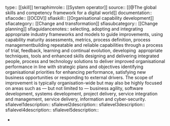 type:: [[skill]]
terraphimrole:: [[System operator]]
source:: [[@The global skills and competency framework for a digital world]]
documentation:: 
sfiacode:: [[OCDV]]
sfiaskill:: [[Organisational capability development]]
sfiacategory:: [[Change and transformation]]
sfiasubcategory:: [[Change planning]]
sfiaguidancenotes:: selecting, adopting and integrating appropriate industry frameworks and models to guide improvements, using capability maturity assessments, metrics, process definition, process managementbuilding repeatable and reliable capabilities through a process of trial, feedback, learning and continual evolution, developing  appropriate techniques, tools and enhanced skills designing and delivering integrated people, process and technology solutions to deliver improved organisational performance in line with strategic plans and objectives identifying organisational priorities for enhancing performance, satisfying new business opportunities or responding to external drivers. The scope of improvement is typically organisation-wide but may also be highly focused on areas such as — but not limited to — business agility, software development, systems development, project delivery, service integration and management, service delivery, information and cyber-security.
sfialevel1description::
sfialevel2description::
sfialevel3description::
sfialevel4description::
sfialevel5description::

-